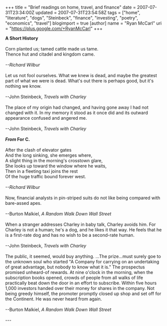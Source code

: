 +++
title = "Brief readings on home, travel, and finance"
date = 2007-07-31T23:34:00Z
updated = 2007-07-31T23:54:58Z
tags = ["home", "literature", "dogs", "Steinbeck", "finance", "investing", "poetry", "economics", "travel"]
blogimport = true
[author]
	name = "Ryan McCarl"
	uri = "https://plus.google.com/+RyanMcCarl"
+++

<strong>A Short History</strong><br /><br />Corn planted us; tamed cattle made us tame.<br />Thence hut and citadel and kingdom came.<br /><br /><em>--Richard Wilbur</em><br /><br />Let us not fool ourselves. What we knew is dead, and maybe the greatest part of what we were is dead. What's out there is perhaps good, but it's nothing we know.<br /><br />--John Steinbeck, <em>Travels with Charley</em><br /><br />The place of my origin had changed, and having gone away I had not changed with it. In my memory it stood as it once did and its outward appearance confused and angered me.<br /><br />--John Steinbeck, <em>Travels with Charley</em><br /><em></em><br /><strong><em>From </em>For C.</strong><br /><strong></strong><br />After the clash of elevator gates<br />And the long sinking, she emerges where,<br />A slight thing in the morning's crosstown glare,<br />She looks up toward the window where he waits,<br />Then in a fleeting taxi joins the rest<br />Of the huge traffic bound forever west.<br /><br /><em>--Richard Wilbur</em><br /><br />Now, financial analysts in pin-striped suits do not like being compared with bare-assed apes.<br /><br />--Burton Malkiel, <em>A Random Walk Down Wall Street</em><br /><br />When a stranger addresses Charley in baby talk, Charley avoids him. For Charley is not a human; he's a dog, and he likes it that way. He feels that he is a first-rate dog and has no wish to be a second-rate human.<br /><br />--John Steinbeck, <em>Travels with Charley</em><br /><br />The public, it seemed, would buy anything. ...The prize...must surely goe to the unknown soul who started "A Company for carrying on an undertaking of great advantage, but nobody to know what it is." The prospectus promised unheard-of rewards. At nine o'clock in the morning, when the subscription books opened, crowds of people from all walks of life practically beat down the door in an effort to subscribe. Within five hours 1,000 investors handed over their money for shares in the company. Not being greedy himself, the promoter promptly closed up shop and set off for the Continent. He was never heard from again.<br /><br />--Burton Malkiel, <em>A Random Walk Down Wall Street</em><br /><br />---
